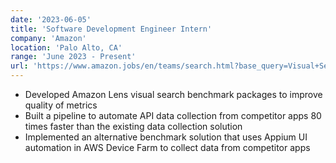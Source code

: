 ```yaml
---
date: '2023-06-05'
title: 'Software Development Engineer Intern'
company: 'Amazon'
location: 'Palo Alto, CA'
range: 'June 2023 - Present'
url: 'https://www.amazon.jobs/en/teams/search.html?base_query=Visual+Search'
---
```


- Developed Amazon Lens visual search benchmark packages to improve quality of metrics
- Built a pipeline to automate API data collection from competitor apps 80 times faster than the existing data collection solution
- Implemented an alternative benchmark solution that uses Appium UI automation in AWS Device Farm to collect data from competitor apps
